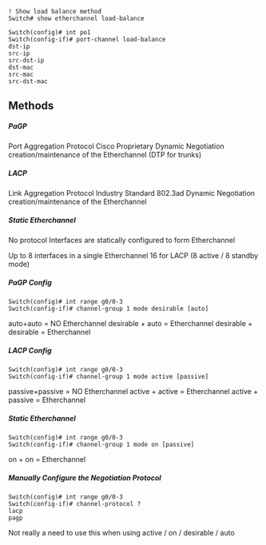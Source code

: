 ```
! Show load balance method
Switch# show etherchannel load-balance
```

```
Switch(config)# int po1
Switch(config-if)# port-channel load-balance
dst-ip
src-ip
src-dst-ip
dst-mac
src-mac
src-dst-mac
```


## Methods

##### PaGP

Port Aggregation Protocol
Cisco Proprietary
Dynamic Negotiation creation/maintenance of the Etherchannel (DTP for trunks)

##### LACP

Link Aggregation Protocol
Industry Standard 802.3ad
Dynamic Negotiation creation/maintenance of the Etherchannel

##### Static Etherchannel

No protocol
Interfaces are statically configured to form Etherchannel

Up to 8 interfaces in a single Etherchannel
16 for LACP (8 active / 8 standby mode)

##### PaGP Config

```
Switch(config)# int range g0/0-3
Switch(config-if)# channel-group 1 mode desirable [auto]
```

auto+auto = NO Etherchannel
desirable + auto = Etherchannel 
desirable + desirable = Etherchannel

##### LACP Config

```
Switch(config)# int range g0/0-3
Switch(config-if)# channel-group 1 mode active [passive]
```

passive+passive = NO Etherchannel
active + active = Etherchannel
active + passive = Etherchannel

##### Static Etherchannel

```
Switch(config)# int range g0/0-3
Switch(config-if)# channel-group 1 mode on [passive]
```

on + on = Etherchannel

##### Manually Configure the Negotiation Protocol

```
Switch(config)# int range g0/0-3
Switch(config-if)# channel-protocol ?
lacp
pagp
```

Not really a need to use this when using active / on / desirable / auto

